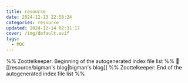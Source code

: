 ```yaml
---
title: resource
date: 2024-12-13 22:58:24
categories: resource
updated: 2024-12-14 02:31:17
cover: /img/default.avif
tags:
  - MOC
---
```

%% Zoottelkeeper: Beginning of the autogenerated index file list  %%
📄 [[resource/bigman's blog|bigman's blog]]
%% Zoottelkeeper: End of the autogenerated index file list  %%
